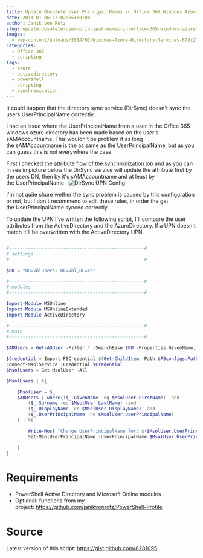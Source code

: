 ```yaml
---
title: Update Obsolete User Principal Names in Office 365 Windows Azure Directory
date: 2014-01-06T13:02:55+00:00
author: Janik von Rotz
slug: update-obsolete-user-principal-names-in-office-365-windows-azure-directory
images:
  - /wp-content/uploads/2014/01/Windows-Azure-Directory-Services-672x200.png
categories:
  - Office 365
  - scripting
tags:
  - azure
  - activedirectory
  - powershell
  - scripting
  - synchronisation
---
```

It could happen that the directory sync service (DirSync) doesn't sync the users UserPrincipalName correctly.

I had an issue where the UserPrincipalName from a user in the Office 365 windows azure directory has been made based on the user's sAMAccountname. This wouldn't be problem if as long the sAMAccountname is the as same as the UserPrincipalName, but as you can guess this is not everywhere the case.

<!--more-->

First I checked the attribute flow of the synchronization job and as you can in see in picture below the DirSync service will update the attribute first by the users DN, then by it's sAMAccountname and at least by the UserPrincipalName .
![DirSync UPN Config](/wp-content/uploads/2014/01/DirSync-UPN-Config-1024x558.jpg)

I'm not quite shure wether the sync problem is caused by this configuration or not, but I don't recommend to edit these rules, in order the get the UserPrincipalName synced correctly.

To update the UPN I've written the following script, I'll compare the user attributes from the ActiveDirectory and the AzureDirectory. If a UPN doesn't match it'll be overwritten with the ActiveDirectory UPN.

```powershell

#--------------------------------------------------#
# settings
#--------------------------------------------------#

$OU = "OU=vblusers2,DC=vbl,DC=ch"

#--------------------------------------------------#
# modules
#--------------------------------------------------#

Import-Module MSOnline
Import-Module MSOnlineExtended
Import-Module ActiveDirectory

#--------------------------------------------------#
# main
#--------------------------------------------------#

$ADUsers = Get-ADUser -Filter * -SearchBase $OU -Properties GivenName, Surname, DisplayName

$Credential = Import-PSCredential $(Get-ChildItem -Path $PSconfigs.Path -Filter "Office365.credentials.config.xml" -Recurse).FullName
Connect-MsolService -Credential $Credential
$MsolUsers = Get-MsolUser -All

$MsolUsers | %{

    $MsolUser = $_
    $ADUsers | where{($_.GivenName -eq $MsolUser.FirstName) -and
        ($_.Surname -eq $MsolUser.LastName) -and
        ($_.DisplayName -eq $MsolUser.DisplayName) -and
        ($_.UserPrincipalName -ne $MsolUser.UserPrincipalName)
    } | %{

        Write-Host "Change UserPrincipalName for: $($MsolUser.UserPrincipalName) to: $($_.UserPrincipalName)"
        Set-MsolUserPrincipalName -UserPrincipalName $MsolUser.UserPrincipalName -NewUserPrincipalName $_.UserPrincipalName

    }
}

```

<h1>Requirements</h1>

<ul>
    <li>PowerShell Active Directory and Microsoft Online modules</li>
    <li>Optional: functions from my project: <a href="https://github.com/janikvonrotz/PowerShell-Profile">https://github.com/janikvonrotz/PowerShell-Profile</a></li>
</ul>

<h1>Source</h1>

Latest version of this script: <a href="https://gist.github.com/8281095">https://gist.github.com/8281095</a>